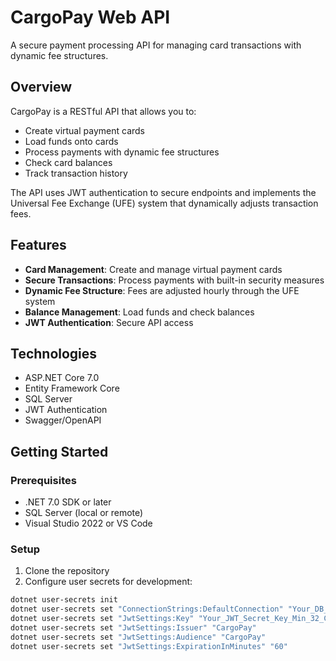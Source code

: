 # CargoPay Web API

A secure payment processing API for managing card transactions with dynamic fee structures.

## Overview

CargoPay is a RESTful API that allows you to:
- Create virtual payment cards
- Load funds onto cards
- Process payments with dynamic fee structures
- Check card balances
- Track transaction history

The API uses JWT authentication to secure endpoints and implements the Universal Fee Exchange (UFE) system that dynamically adjusts transaction fees.

## Features

- **Card Management**: Create and manage virtual payment cards
- **Secure Transactions**: Process payments with built-in security measures
- **Dynamic Fee Structure**: Fees are adjusted hourly through the UFE system
- **Balance Management**: Load funds and check balances
- **JWT Authentication**: Secure API access

## Technologies

- ASP.NET Core 7.0
- Entity Framework Core
- SQL Server
- JWT Authentication
- Swagger/OpenAPI

## Getting Started

### Prerequisites

- .NET 7.0 SDK or later
- SQL Server (local or remote)
- Visual Studio 2022 or VS Code

### Setup

1. Clone the repository
2. Configure user secrets for development:

```bash
dotnet user-secrets init
dotnet user-secrets set "ConnectionStrings:DefaultConnection" "Your_DB_Connection_String"
dotnet user-secrets set "JwtSettings:Key" "Your_JWT_Secret_Key_Min_32_Chars"
dotnet user-secrets set "JwtSettings:Issuer" "CargoPay"
dotnet user-secrets set "JwtSettings:Audience" "CargoPay"
dotnet user-secrets set "JwtSettings:ExpirationInMinutes" "60"